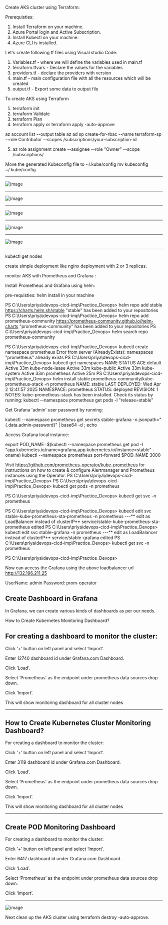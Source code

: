 Create AKS cluster using Terraform:

Prerequisties:

1. Install Terraform on your machine.
2. Azure Portal login and Active Subscription.
3. Install Kubectl on your machine.
4. Azure CLI is installed.

Let's create following tf files using Visual studio Code:

1. Variables.tf - where we will define the variables used in main.tf
2. terraform.tfvars - Declare the values for the variables
3. providers.tf - declare the providers with version
4. main.tf - main configuration file with all the resources which will be created
5. output.tf - Export some data to output file

To create AKS using Terraform
1. terraform init
2. terraform Validate
3. terraform Plan
4. terraform apply or terraform apply -auto-approve

az account list --output table
az ad sp create-for-rbac --name terraform-sp --role Contributor --scopes /subscriptions/your-subscription-id

5. az role assignment create --assignee <your appid > --role "Owner" --scope /subscriptions/<your subscription id>


Move the generated Kubeconfig file to ~/.kube/config
mv kubeconfig ~/.kube/config

-----------------------------------


![image](https://github.com/user-attachments/assets/f8243a1a-3fcc-4c75-83c8-838a6105a5df)

-------------------------------

![image](https://github.com/user-attachments/assets/e3238ea1-f649-454f-89f0-9ad1d79eb870)

---------------

![image](https://github.com/user-attachments/assets/854d7ea9-59fc-49f6-aa95-452abc01aa1f)

-----

![image](https://github.com/user-attachments/assets/fc8f5bbf-cb0f-41d4-a814-12fc2c72532c)

----
![image](https://github.com/user-attachments/assets/9fc0b51f-c8d2-489a-ac94-fe45a2cb3d55)

----------

kubectl get nodes

create simple deployment like nginx deployment with 2 or 3 replicas.

monitor AKS with Prometheus and Grafana :

Install Prometheus and Grafana using helm:

pre-requisties:
helm install in your machine

PS C:\Users\priya\devops-cicd-imp\Practice_Devops> helm repo add stable https://charts.helm.sh/stable
"stable" has been added to your repositories
PS C:\Users\priya\devops-cicd-imp\Practice_Devops> helm repo add prometheus-community https://prometheus-community.github.io/helm-charts
"prometheus-community" has been added to your repositories
PS C:\Users\priya\devops-cicd-imp\Practice_Devops> helm search repo prometheus-community

PS C:\Users\priya\devops-cicd-imp\Practice_Devops> kubectl create namespace prometheus
Error from server (AlreadyExists): namespaces "prometheus" already exists
PS C:\Users\priya\devops-cicd-imp\Practice_Devops> kubectl get namespaces
NAME              STATUS   AGE
default           Active   33m
kube-node-lease   Active   33m
kube-public       Active   33m
kube-system       Active   33m
prometheus        Active   25m
PS C:\Users\priya\devops-cicd-imp\Practice_Devops> helm install stable prometheus-community/kube-prometheus-stack -n prometheus
NAME: stable
LAST DEPLOYED: Wed Apr  2 12:41:57 2025
NAMESPACE: prometheus
STATUS: deployed
REVISION: 1
NOTES:
kube-prometheus-stack has been installed. Check its status by running:
  kubectl --namespace prometheus get pods -l "release=stable"

Get Grafana 'admin' user password by running:

  kubectl --namespace prometheus get secrets stable-grafana -o jsonpath="{.data.admin-password}" | base64 -d ; echo

Access Grafana local instance:

  export POD_NAME=$(kubectl --namespace prometheus get pod -l "app.kubernetes.io/name=grafana,app.kubernetes.io/instance=stable" -oname)
  kubectl --namespace prometheus port-forward $POD_NAME 3000

Visit https://github.com/prometheus-operator/kube-prometheus for instructions on how to create & configure Alertmanager and Prometheus instances using the Operator.
PS C:\Users\priya\devops-cicd-imp\Practice_Devops> 
PS C:\Users\priya\devops-cicd-imp\Practice_Devops> kubectl get pods -n prometheus

PS C:\Users\priya\devops-cicd-imp\Practice_Devops> kubectl get svc -n prometheus

PS C:\Users\priya\devops-cicd-imp\Practice_Devops> kubectl edit svc stable-kube-prometheus-sta-prometheus -n prometheus  ---** edit as LoadBalancer instead of clusterIP**
service/stable-kube-prometheus-sta-prometheus edited
PS C:\Users\priya\devops-cicd-imp\Practice_Devops> kubectl edit svc stable-grafana -n prometheus   ---** edit as LoadBalancer instead of clusterIP**
service/stable-grafana edited
PS C:\Users\priya\devops-cicd-imp\Practice_Devops> kubectl get svc -n prometheus

PS C:\Users\priya\devops-cicd-imp\Practice_Devops>

Now can access the Grafana using the above loadbalancer url http://132.196.211.25 


UserName: admin 
Password: prom-operator

Create Dashboard in Grafana
-----------------------------------

In Grafana, we can create various kinds of dashboards as per our needs.

How to Create Kubernetes Monitoring Dashboard?

For creating a dashboard to monitor the cluster:
--------------------------------------------------------

Click '+' button on left panel and select ‘Import’.

Enter 12740 dashboard id under Grafana.com Dashboard.

Click ‘Load’.

Select ‘Prometheus’ as the endpoint under prometheus data sources drop down.

Click ‘Import’.

This will show monitoring dashboard for all cluster nodes

------------

How to Create Kubernetes Cluster Monitoring Dashboard?
-----------------------------------------------------------------------


For creating a dashboard to monitor the cluster:

Click '+' button on left panel and select ‘Import’.

Enter 3119 dashboard id under Grafana.com Dashboard.

Click ‘Load’.

Select ‘Prometheus’ as the endpoint under prometheus data sources drop down.

Click ‘Import’.

This will show monitoring dashboard for all cluster nodes

---------------------

Create POD Monitoring Dashboard
-----------------------------------------------
For creating a dashboard to monitor the cluster:

Click '+' button on left panel and select ‘Import’.

Enter 6417 dashboard id under Grafana.com Dashboard.

Click ‘Load’.

Select ‘Prometheus’ as the endpoint under prometheus data sources drop down.

Click ‘Import’.

--------------

![image](https://github.com/user-attachments/assets/5e6c1fce-a741-4628-a565-b0e0016654b8)



Next clean up the AKS cluster using terraform destroy -auto-approve.
